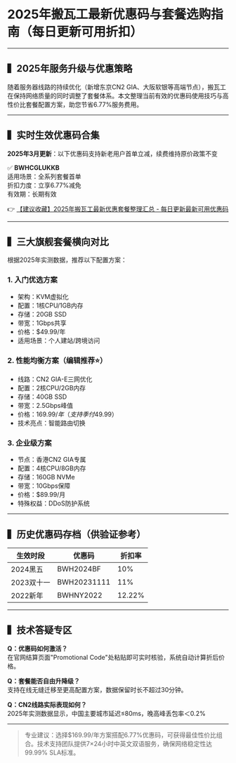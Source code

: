 # 2025年搬瓦工最新优惠码与套餐选购指南（每日更新可用折扣）

---

## ▍2025年服务升级与优惠策略
随着服务器线路的持续优化（新增东京CN2 GIA、大阪软银等高端节点），搬瓦工在保持网络质量的同时调整了套餐体系。本文整理当前有效的优惠码使用技巧与高性价比套餐配置方案，助您节省6.77%服务费用。

---

## ▍实时生效优惠码合集
**2025年3月更新**：以下优惠码支持新老用户首单立减，续费维持原价政策不变

✅ **BWHCGLUKKB**  
适用场景：全系列套餐首单  
折扣力度：立享6.77%减免  
有效期：长期有效

👉 [【建议收藏】2025年搬瓦工最新优惠套餐整理汇总 - 每日更新最新可用优惠码](https://bit.ly/banwagon)

---

## ▍三大旗舰套餐横向对比
根据2025年实测数据，推荐以下配置方案：

### 1. 入门优选方案
- 架构：KVM虚拟化  
- 配置：1核CPU/1GB内存  
- 存储：20GB SSD  
- 带宽：1Gbps共享  
- 价格：$49.99/年  
- 适用场景：个人建站/跨境访问

### 2. 性能均衡方案（编辑推荐⭐）
- 线路：CN2 GIA-E三网优化  
- 配置：2核CPU/2GB内存  
- 存储：40GB SSD  
- 带宽：2.5Gbps峰值  
- 价格：$169.99/年（支持季付$49.99）  
- 技术亮点：智能路由切换

### 3. 企业级方案
- 节点：香港CN2 GIA专属  
- 配置：4核CPU/8GB内存  
- 存储：160GB NVMe  
- 带宽：10Gbps保障  
- 价格：$89.99/月  
- 特殊权益：DDoS防护系统

---

## ▍历史优惠码存档（供验证参考）
| 生效时段   | 优惠码           | 折扣率 |
|------------|------------------|--------|
| 2024黑五   | BWH2024BF        | 10%    |
| 2023双十一 | BWH20231111      | 11%    |
| 2022新年   | BWHNY2022        | 12.22% |

---

## ▍技术答疑专区
**Q：优惠码如何激活？**  
在官网结算页面"Promotional Code"处粘贴即可实时核验，系统自动计算折后价格。

**Q：套餐能否自由升降级？**  
支持在线无缝迁移至更高配置方案，数据保留时长不超过30分钟。

**Q：CN2线路实际表现如何？**  
2025年实测数据显示，中国主要城市延迟≤80ms，晚高峰丢包率＜0.2%

---

> 专业建议：选择$169.99/年方案搭配6.77%优惠码，可获得最佳性价比组合。技术支持团队提供7×24小时中英文双语服务，确保网络稳定性达99.99% SLA标准。